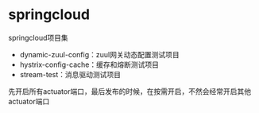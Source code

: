 # springcloud
springcloud项目集  
* dynamic-zuul-config：zuul网关动态配置测试项目
* hystrix-config-cache：缓存和熔断测试项目
* stream-test：消息驱动测试项目

先开启所有actuator端口，最后发布的时候，在按需开启，不然会经常开启其他actuator端口  

